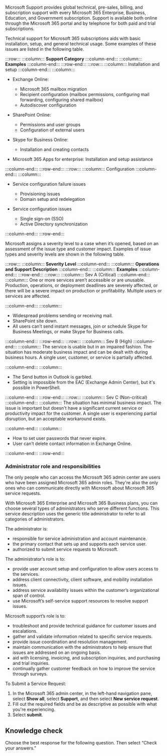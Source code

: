 Microsoft Support provides global technical, pre-sales, billing, and subscription support with every Microsoft 365 Enterprise, Business, Education, and Government subscription. Support is available both online through the Microsoft 365 portal and by telephone for both paid and trial subscriptions.

Technical support for Microsoft 365 subscriptions aids with basic installation, setup, and general technical usage. Some examples of these issues are listed in the following table.

:::row:::
  :::column:::
    **Support Category** 
  :::column-end:::
  :::column:::
    **Examples** 
  :::column-end:::
:::row-end:::
:::row:::
  :::column:::
    Installation and setup
  :::column-end:::
  :::column:::
    

 -  Exchange Online:
    
     -  Microsoft 365 mailbox migration
     -  Recipient configuration (mailbox permissions, configuring mail forwarding, configuring shared mailbox)
     -  Autodiscover configuration
 -  SharePoint Online:
    
     -  Permissions and user groups
     -  Configuration of external users
 -  Skype for Business Online:
    
     -  Installation and creating contacts
 -  Microsoft 365 Apps for enterprise: Installation and setup assistance


  :::column-end:::
:::row-end:::
:::row:::
  :::column:::
    Configuration
  :::column-end:::
  :::column:::
    

 -  Service configuration failure issues
    
     -  Provisioning issues
     -  Domain setup and redelegation
 -  Service configuration issues
    
     -  Single sign-on (SSO)
     -  Active Directory synchronization
        


  :::column-end:::
:::row-end:::


Microsoft assigns a severity level to a case when it’s opened, based on an assessment of the issue type and customer impact. Examples of issue types and severity levels are shown in the following table.

:::row:::
  :::column:::
    **Severity Level** 
  :::column-end:::
  :::column:::
    **Operations and Support Description** 
  :::column-end:::
  :::column:::
    **Examples** 
  :::column-end:::
:::row-end:::
:::row:::
  :::column:::
    Sev A (Critical)
  :::column-end:::
  :::column:::
    One or more services aren’t accessible or are unusable. Production, operations, or deployment deadlines are severely affected, or there will be a severe impact on production or profitability. Multiple users or services are affected.

  :::column-end:::
  :::column:::
    

 -  Widespread problems sending or receiving mail.
 -  SharePoint site down.
 -  All users can’t send instant messages, join or schedule Skype for Business Meetings, or make Skype for Business calls.


  :::column-end:::
:::row-end:::
:::row:::
  :::column:::
    Sev B (High)
  :::column-end:::
  :::column:::
    The service is usable but in an impaired fashion. The situation has moderate business impact and can be dealt with during business hours. A single user, customer, or service is partially affected.

  :::column-end:::
  :::column:::
    

 -  The Send button in Outlook is garbled.
 -  Setting is impossible from the EAC (Exchange Admin Center), but it's possible in PowerShell.


  :::column-end:::
:::row-end:::
:::row:::
  :::column:::
    Sev C (Non-critical)
  :::column-end:::
  :::column:::
    The situation has minimal business impact. The issue is important but doesn't have a significant current service or productivity impact for the customer. A single user is experiencing partial disruption, but an acceptable workaround exists.

  :::column-end:::
  :::column:::
    

 -  How to set user passwords that never expire.
 -  User can’t delete contact information in Exchange Online.


  :::column-end:::
:::row-end:::


### Administrator role and responsibilities

The only people who can access the Microsoft 365 admin center are users who have been assigned Microsoft 365 admin roles. They're also the only ones who can communicate directly with Microsoft about Microsoft 365 service requests.

With Microsoft 365 Enterprise and Microsoft 365 Business plans, you can choose several types of administrators who serve different functions. This service description uses the generic title administrator to refer to all categories of administrators.

The administrator is:

 -  responsible for service administration and account maintenance.
 -  the primary contact that sets up and supports each service user.
 -  authorized to submit service requests to Microsoft.

The administrator’s role is to:

 -  provide user account setup and configuration to allow users access to the services.
 -  address client connectivity, client software, and mobility installation issues.
 -  address service availability issues within the customer’s organizational span of control.
 -  use Microsoft’s self-service support resources to resolve support issues.

Microsoft support’s role is to:

 -  troubleshoot and provide technical guidance for customer issues and escalations.
 -  gather and validate information related to specific service requests.
 -  provide issue coordination and resolution management.
 -  maintain communication with the administrators to help ensure that issues are addressed on an ongoing basis.
 -  aid with licensing, invoicing, and subscription inquiries, and purchasing and trial inquiries.
 -  continually gather customer feedback on how to improve the service through surveys.

To Submit a Service Request:

1.  In the Microsoft 365 admin center, in the left-hand navigation pane, select **Show all**, select **Support**, and then select **New service request**.
2.  Fill out the required fields and be as descriptive as possible with what you're experiencing.
3.  Select **submit**.

## Knowledge check

Choose the best response for the following question. Then select “Check your answers.”